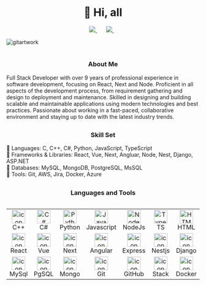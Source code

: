 <h1 align="center" dir="auto">👋 Hi, all</h1>

<p align="center">
  <a href="https://join.skype.com/invite/yf2FgwdzhmLZ">
    <img src="https://img.shields.io/badge/skype-%231DA1F3.svg?&style=for-the-badge&logo=skype&logoColor=white" />
  </a>&nbsp;&nbsp;
  <!-- <a href="https://discord.gg/uBApurqJ">
    <img src="https://img.shields.io/badge/discord-%230077B5.svg?&style=for-the-badge&logo=discord&logoColor=white" /> -->
  </a>&nbsp;&nbsp;
  <a href="mailto:rmsangel316@gmail.com">
    <img src="https://img.shields.io/badge/email me-%231DA1F3.svg?&style=for-the-badge&logo=gmail&logoColor=white" />
  </a>&nbsp;&nbsp;
</p>

![gitartwork](gitartwork.svg)
# <h3 align="center"> About Me </h3>

Full Stack Developer with over 9 years of professional experience in software development, focusing on React, Next and Node. Proficient in all aspects of the development process, from requirement gathering and design to deployment and maintenance. Skilled in designing and building scalable and maintainable applications using modern technologies and best practices. Passionate about working in a fast-paced, collaborative environment and staying up to date with the latest industry trends.

## <h3 align="center"> Skill Set </h3>

🔹  Languages: C, C++, C#, Python, JavaScript, TypeScript <br>
🔹  Frameworks & Libraries: React, Vue, Next, Angluar, Node, Nest, Django, ASP.NET <br>
🔹  Databases: MySQL, MongoDB, PostgreSQL, MsSQL <br>
🔹  Tools: Git, AWS, Jira, Docker, Azure <br>


## <h3 align="center"> Languages and Tools </h3>

<div style="display: flex; align-items: flex-start; align-content: center">  
<table style="text-align: center;">  
  <tr>  
    <td align="center" width="80" align="center" width="80">  
      <img  width="35" height="35" src="https://skillicons.dev/icons?i=cpp" alt="icon" alt="C++" />  
      <br>C++  
    </td>  
    <td align="center" width="80">  
      <img  width="35" height="35" src="https://skillicons.dev/icons?i=cs" alt="C#" />  
      <br>C#  
    </td> 
    <td align="center" width="80">  
      <img  width="35" height="35" src="https://skillicons.dev/icons?i=python" alt="Python" />  
      <br>Python  
    </td> 
    <td align="center" width="80">  
      <img  width="35" height="35" src="https://skillicons.dev/icons?i=js" alt="Javascript" />  
      <br>Javascript  
    </td>
    <td align="center" width="80">  
      <img  width="35" height="35" src="https://skillicons.dev/icons?i=nodejs" alt="NodeJs" />  
      <br>NodeJs  
    </td>   
    <td align="center" width="80">  
      <img  width="35" height="35" src="https://skillicons.dev/icons?i=ts" alt="TypeScript" />  
      <br>TS  
    </td>  
    <td align="center" width="80">  
    <img  width="35" height="35" src="https://skillicons.dev/icons?i=html" alt="HTML" />  
      <br>HTML  
    </td>  
    <td align="center" width="80">  
      <img  width="35" height="35" src="https://skillicons.dev/icons?i=css" alt="CSS" />  
      <br>CSS  
    </td> 
    <td align="center" width="80">  
      <img  width="35" height="35" src="https://skillicons.dev/icons?i=java" alt="Java" />  
      <br>Java  
    </td>  
    <td align="center" width="80">  
      <img  width="35" height="35" src="https://skillicons.dev/icons?i=php" alt="PHP" />  
      <br>PHP  
    </td>  
  </tr>  
  <tr>  
    <td align="center" width="80">  
      <img  width="35" height="35" src="https://skillicons.dev/icons?i=react" alt="icon" alt="React" />  
      <br>React  
    </td>
    <td align="center" width="80">  
      <img  width="35" height="35" src="https://skillicons.dev/icons?i=vue" alt="icon" alt="Vue" />  
      <br>Vue  
    </td>
    <td align="center" width="80">  
      <img  width="35" height="35" src="https://skillicons.dev/icons?i=next" alt="icon" alt="Next" />  
      <br>Next  
    </td>
    <td align="center" width="80">  
      <img  width="35" height="35" src="https://skillicons.dev/icons?i=angular" alt="icon" alt="Angular" />  
      <br>Angular  
    </td>
    <td align="center" width="80">  
      <img  width="35" height="35" src="https://skillicons.dev/icons?i=express" alt="icon" alt="Express" />  
      <br>Express  
    </td>
    <td align="center" width="80">  
      <img  width="35" height="35" src="https://skillicons.dev/icons?i=nestjs" alt="icon" alt="Nestjs" />  
      <br>Nestjs  
    </td>
    <td align="center" width="80">  
      <img  width="35" height="35" src="https://skillicons.dev/icons?i=django" alt="icon" alt="Django" />  
      <br>Django  
    </td>
    <td align="center" width="80">  
      <img  width="35" height="35" src="https://skillicons.dev/icons?i=dotnet" alt="icon" alt=".Net" />  
      <br>.Net  
    </td>
    <td align="center" width="80">  
      <img  width="35" height="35" src="https://skillicons.dev/icons?i=spring" alt="icon" alt="Spring" />  
      <br>Spring  
    </td>
    <td align="center" width="80">  
      <img  width="35" height="35" src="https://skillicons.dev/icons?i=laravel" alt="icon" alt="Laravel" />  
      <br>Laravel  
    </td>
  </tr>
  <tr>  
    <td align="center" width="80">  
      <img  width="35" height="35" src="https://skillicons.dev/icons?i=mysql" alt="icon" alt="MySql" />  
      <br>MySql  
    </td>
    <td align="center" width="80">  
      <img  width="35" height="35" src="https://skillicons.dev/icons?i=postgresql" alt="icon" alt="PostgreSQL" />  
      <br>PgSQL  
    </td>
    <td align="center" width="80">  
      <img  width="35" height="35" src="https://skillicons.dev/icons?i=mongodb" alt="icon" alt="MongoDB" />  
      <br>Mongo
    </td>
    <td align="center" width="80">  
      <img  width="35" height="35" src="https://skillicons.dev/icons?i=git" alt="icon" alt="Git" />  
      <br>Git  
    </td>
    <td align="center" width="80">  
      <img  width="35" height="35" src="https://skillicons.dev/icons?i=github" alt="icon" alt="GitHub" />  
      <br>GitHub  
    </td>
    <td align="center" width="80">  
      <img  width="35" height="35" src="https://skillicons.dev/icons?i=stackoverflow" alt="icon" alt="Stackoverflow" />  
      <br>Stack  
    </td>
    <td align="center" width="80">  
      <img  width="35" height="35" src="https://skillicons.dev/icons?i=docker" alt="icon" alt="Docker" />  
      <br>Docker  
    </td>
    <td align="center" width="80">  
      <img  width="35" height="35" src="https://skillicons.dev/icons?i=tailwind" alt="icon" alt="Tailwind" />  
      <br>Tailwind  
    </td>
    <td align="center" width="80">  
      <img  width="35" height="35" src="https://skillicons.dev/icons?i=threejs" alt="icon" alt="Threejs" />  
      <br>Threejs  
    </td>
    <td align="center" width="80">  
      <img  width="35" height="35" src="https://techstack-generator.vercel.app/aws-icon.svg" alt="icon" alt="AWS" />  
      <br>AWS  
    </td>
  </tr>
</table>  
</div>
<br/> 
